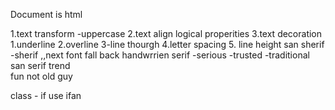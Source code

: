 Document is html 

1.text transform -uppercase
2.text  align
logical properities
3.text decoration 
1.underline
2.overline
3-line thourgh
4.letter spacing
5.
line height
san sherif -sherif ,,next font fall back
handwrrien
serif
-serious
-trusted
-traditional
san serif
trend  
fun
not old guy

class - if use ifan
